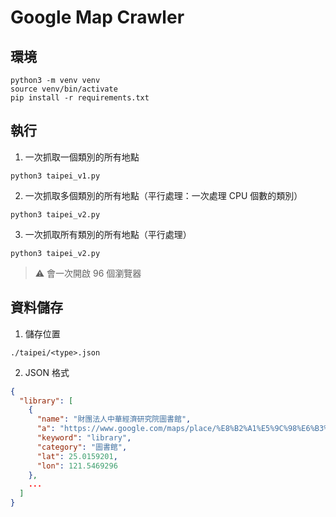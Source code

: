 # Google Map Crawler

## 環境

```shell
python3 -m venv venv
source venv/bin/activate
pip install -r requirements.txt
```

## 執行

1. 一次抓取一個類別的所有地點

```shell
python3 taipei_v1.py
```

2. 一次抓取多個類別的所有地點（平行處理：一次處理 CPU 個數的類別）

```shell
python3 taipei_v2.py
```

3. 一次抓取所有類別的所有地點（平行處理）

```shell
python3 taipei_v2.py
```

> ⚠️ 會一次開啟 96 個瀏覽器

## 資料儲存

1. 儲存位置

```shell
./taipei/<type>.json
```

2. JSON 格式

```json
{
  "library": [
    {
      "name": "財團法人中華經濟研究院圖書館",
      "a": "https://www.google.com/maps/place/%E8%B2%A1%E5%9C%98%E6%B3%95%E4%BA%BA%E4%B8%AD%E8%8F%AF%E7%B6%93%E6%BF%9F%E7%A0%94%E7%A9%B6%E9%99%A2%E5%9C%96%E6%9B%B8%E9%A4%A8/data=!4m7!3m6!1s0x3442aa2495fbd017:0xa448a87f238e4a0d!8m2!3d25.0159201!4d121.5469296!16s%2Fg%2F1q62kbc9d!19sChIJF9D7lSSqQjQRDUqOI3-oSKQ?authuser=0&hl=zh-TW&rclk=1",
      "keyword": "library",
      "category": "圖書館",
      "lat": 25.0159201,
      "lon": 121.5469296
    },
    ...
  ]
}
```
